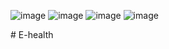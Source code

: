 ![image](https://github.com/user-attachments/assets/ece7ab3a-055d-47f0-a143-ed7a2774d8a6)
![image](https://github.com/user-attachments/assets/a8beeb26-ee87-49c3-aa52-1f901396afc6)
![image](https://github.com/user-attachments/assets/7b161688-2040-4477-b3c5-65e9b17e35c4)
![image](https://github.com/user-attachments/assets/59b61126-2335-452d-a08a-6ddbfba94e89)





#   E - h e a l t h  
 